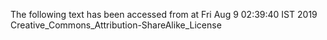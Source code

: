 The following text has been accessed from at Fri Aug 9 02:39:40 IST 2019
Creative_Commons_Attribution-ShareAlike_License
